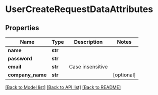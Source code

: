 # UserCreateRequestDataAttributes

## Properties
Name | Type | Description | Notes
------------ | ------------- | ------------- | -------------
**name** | **str** |  | 
**password** | **str** |  | 
**email** | **str** | Case insensitive | 
**company_name** | **str** |  | [optional] 

[[Back to Model list]](../README.md#documentation-for-models) [[Back to API list]](../README.md#documentation-for-api-endpoints) [[Back to README]](../README.md)

